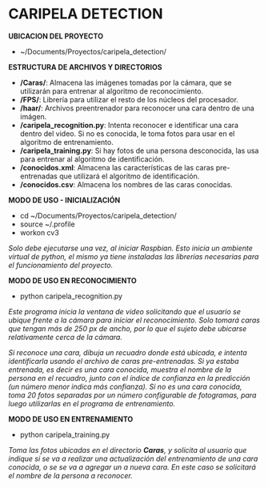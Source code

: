 CARIPELA DETECTION
====================

**UBICACION DEL PROYECTO**
* ~/Documents/Proyectos/caripela_detection/

**ESTRUCTURA DE ARCHIVOS Y DIRECTORIOS**
* **/Caras/**: Almacena las imágenes tomadas por la cámara, que se utilizarán para entrenar al algoritmo de reconocimiento.
* **/FPS/**: Librería para utilizar el resto de los núcleos del procesador.
* **/haar/**: Archivos preentrenador para reconocer una cara dentro de una imágen.
* **/caripela_recognition.py**: Intenta reconocer e identificar una cara dentro del video. Si no es conocida, le toma fotos para usar en el algoritmo de entrenamiento.
* **/caripela_training.py**: Si hay fotos de una persona desconocida, las usa para entrenar al algoritmo de identificación.
* **/conocidos.xml**: Almacena las características de las caras pre-entrenadas que utilizará el algoritmo de identificación.
* **/conocidos.csv**: Almacena los nombres de las caras conocidas.

**MODO DE USO - INICIALIZACIÓN**
* cd ~/Documents/Proyectos/caripela_detection/
* source ~/.profile
* workon cv3

*Solo debe ejecutarse una vez, al iniciar Raspbian. Esto inicia un ambiente virtual de python, el mismo ya tiene instaladas las librerías necesarias para el funcionamiento del proyecto.*

**MODO DE USO EN RECONOCIMIENTO**
* python caripela_recognition.py 

*Este programa inicia la ventana de video solicitando que el usuario se ubique frente a la cámara para iniciar el reconocimiento. Solo tomará caras que tengan más de 250 px de ancho, por lo que el sujeto debe ubicarse relativamente cerca de la cámara.*

*Si reconoce una cara, dibuja un recuadro donde está ubicada, e intenta identificarla usando el archivo de caras pre-entrenadas. Si ya estaba entrenada, es decir es una cara conocida, muestra el nombre de la persona en el recuadro, junto con el índice de confianza en la predicción (un número menor indica más confianza).
Si no es una cara conocida, toma 20 fotos separadas por un número configurable de fotogramas, para luego utilizarlas en el programa de entrenamiento.*

**MODO DE USO EN ENTRENAMIENTO**
* python caripela_training.py 

*Toma las fotos ubicadas en el directorio __Caras__, y solicita al usuario que indique si se va a realizar una actualización del entrenamiento de una cara conocida, o se se va a agregar un a nueva cara. En este caso se solicitará el nombre de la persona a reconocer.*